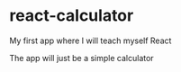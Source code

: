# react-calculator
My first app where I will teach myself React

The app will just be a simple calculator 
